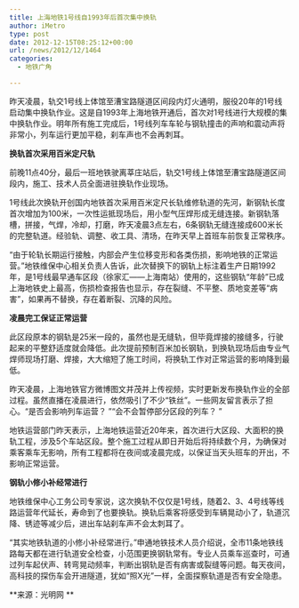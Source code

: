 ```yaml
---
title: 上海地铁1号线自1993年后首次集中换轨
author: iMetro
type: post
date: 2012-12-15T08:25:12+00:00
url: /news/2012/12/1464
categories:
  - 地铁广角

---
```

昨天凌晨，轨交1号线上体馆至漕宝路隧道区间段内灯火通明，服役20年的1号线启动集中换轨作业。这是自1993年上海地铁开通后，首次对1号线进行大规模的集中换轨作业。明年所有施工完成后，1号线列车车轮与钢轨撞击的声响和震动声将非常小，列车运行更加平稳，刹车声也不会再刺耳。

**换轨首次采用百米定尺轨**

前晚11点40分，最后一班地铁驶离莘庄站后，轨交1号线上体馆至漕宝路隧道区间段内，施工、技术人员全面进驻换轨作业现场。

1号线此次换轨开创国内地铁首次采用百米定尺长轨维修轨道的先河，新钢轨长度首次增加为100米，一次性运抵现场后，用小型气压焊形成无缝连接。新钢轨落槽，拼接，气焊，冷却，打磨，昨天凌晨3点左右，6条钢轨无缝连接成600米长的完整轨道。经验轨、调整、收工具、清场，在昨天早上首班车前恢复正常秩序。

“由于轮轨长期运行接触，内部会产生位移变形和各类伤损，影响地铁的正常运营。”地铁维保中心相关负责人告诉，此次替换下的钢轨上标注着生产日期1992年，是1号线最早通车区段（徐家汇――上海南站）使用的，这些钢轨“年龄”已成上海地铁史上最高，伤损检查报告也显示，存在裂缝、不平整、质地变差等“病害”，如果再不替换，存在着断裂、沉降的风险。

**凌晨完工保证正常运营**

此区段原本的钢轨是25米一段的，虽然也是无缝轨，但毕竟焊接的接缝多，行驶起来的平整舒适度就会降低。此次提前预制百米加长钢轨，到换轨现场后由专业气焊师现场打磨、焊接，大大缩短了施工时间，将换轨工作对正常运营的影响降到最低。

昨天凌晨，上海地铁官方微博图文并茂并上传视频，实时更新发布换轨作业的全部过程。虽然直播在凌晨进行，依然吸引了不少“铁丝”。一些网友留言表示了担心。“是否会影响列车运营？ ”“会不会暂停部分区段的列车？ ”

地铁运营部门昨天表示，上海地铁运营近20年来，首次进行大区段、大面积的换轨工程，涉及5个车站区段。整个施工过程从即日开始后将持续数个月，为确保对乘客乘车无影响，所有工程都将在夜间或凌晨完成，以保证当天头班车的开出，不影响正常运营。

**钢轨小修小补经常进行**

地铁维保中心工务公司专家说，这次换轨不仅仅是1号线，随着2、3、4号线等线路运营年代延长，寿命到了也要换轨。换轨后乘客将感受到车辆晃动小了，轨道沉降、锈迹等减少后，进出车站刹车声不会太刺耳了。

“其实地铁轨道的小修小补经常进行。”申通地铁技术人员介绍说，全市11条地铁线路每天都在进行轨道安全检查，小范围更换钢轨常有。专业人员乘车巡查时，可通过列车起伏声、转弯晃动频率，判断出钢轨是否有病害或裂缝等问题。每天夜间，高科技的探伤车会开进隧道，犹如“照X光”一样，全面探察轨道是否有安全隐患。

**来源：光明网 **
